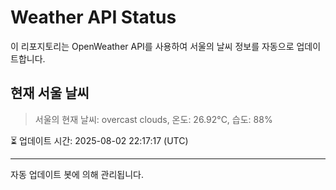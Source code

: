 
# Weather API Status

이 리포지토리는 OpenWeather API를 사용하여 서울의 날씨 정보를 자동으로 업데이트합니다.

## 현재 서울 날씨
> 서울의 현재 날씨: overcast clouds, 온도: 26.92°C, 습도: 88%

⏳ 업데이트 시간: 2025-08-02 22:17:17 (UTC)

---
자동 업데이트 봇에 의해 관리됩니다.
